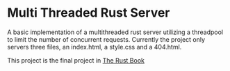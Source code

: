# Multi Threaded Rust Server

A basic implementation of a multithreaded rust server utilizing a threadpool to limit the number of concurrent requests.
Currently the project only servers three files, an index.html, a style.css and a 404.html.

This project is the final project in [The Rust Book](https://rust-book.cs.brown.edu/experiment-intro.html)
